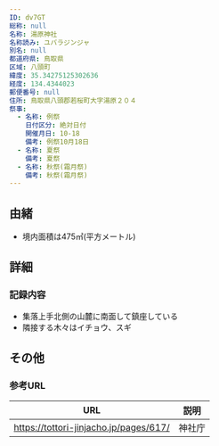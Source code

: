 ```yaml
---
ID: dv7GT
総称: null
名称: 湯原神社
名称読み: ユバラジンジャ
別名: null
都道府県: 鳥取県
区域: 八頭町
緯度: 35.34275125302636
経度: 134.4344023
郵便番号: null
住所: 鳥取県八頭郡若桜町大字湯原２０４
祭事:
  - 名称: 例祭
    日付区分: 絶対日付
    開催月日: 10-18
    備考: 例祭10月18日
  - 名称: 夏祭
    備考: 夏祭
  - 名称: 秋祭(霜月祭)
    備考: 秋祭(霜月祭)
---
```


## 由緒

- 境内面積は475㎡(平方メートル)

## 詳細

### 記録内容

- 集落上手北側の山麓に南面して鎮座している
- 隣接する木々はイチョウ、スギ

## その他

### 参考URL

| URL                                    | 説明   |
| -------------------------------------- | ------ |
| https://tottori-jinjacho.jp/pages/617/ | 神社庁 |
